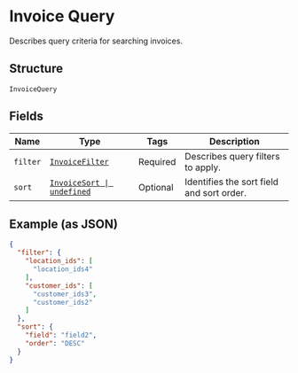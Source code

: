 
# Invoice Query

Describes query criteria for searching invoices.

## Structure

`InvoiceQuery`

## Fields

| Name | Type | Tags | Description |
|  --- | --- | --- | --- |
| `filter` | [`InvoiceFilter`](../models/invoice-filter.md) | Required | Describes query filters to apply. |
| `sort` | [`InvoiceSort \| undefined`](../models/invoice-sort.md) | Optional | Identifies the sort field and sort order. |

## Example (as JSON)

```json
{
  "filter": {
    "location_ids": [
      "location_ids4"
    ],
    "customer_ids": [
      "customer_ids3",
      "customer_ids2"
    ]
  },
  "sort": {
    "field": "field2",
    "order": "DESC"
  }
}
```

